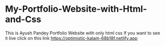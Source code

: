 # My-Portfolio-Website-with-Html-and-Css
This is Ayush Pandey Portfolio Website with only html css 
If you want to see it live click on this link https://optimistic-kalam-68b18f.netlify.app
